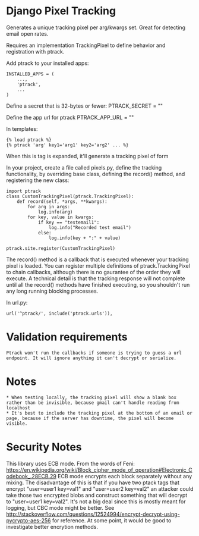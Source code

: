 # Django Pixel Tracking

Generates a unique tracking pixel per arg/kwargs set. Great for detecting email open rates.

Requires an implementation TrackingPixel to define behavior and registration with ptrack.

Add ptrack to your installed apps:

    INSTALLED_APPS = (
        ...,
        'ptrack',
        ...
    )

Define a secret that is 32-bytes or fewer:
    PTRACK_SECRET = ""

Define the app url for ptrack
    PTRACK_APP_URL = ""

In templates:
    
    {% load ptrack %}
    {% ptrack 'arg' key1='arg1' key2='arg2' ... %}

When this is tag is expanded, it'll generate a tracking pixel of form
    <img src="{{ENCRYPTED_URL}}" width=1 height=1>

In your project, create a file called pixels.py, define the tracking functionality, by overriding base class, defining the record() method, and registering the new class:
    
    import ptrack
    class CustomTrackingPixel(ptrack.TrackingPixel):
        def record(self, *args, **kwargs):
            for arg in args:
                log.info(arg)
            for key, value in kwargs:
                if key == "testemail1":
                    log.info("Recorded test email")
                else:
                    log.info(key + ":" + value)
                
    ptrack.site.register(CustomTrackingPixel)

The record() method is a callback that is executed whenever your tracking pixel is loaded. You can register multiple definitions of ptrack.TrackingPixel to chain callbacks, although there is no gaurantee of the order they will execute. A technical detail is that the tracking response will not complete until all the record() methods have finished executing, so you shouldn't run any long running blocking processes.

In url.py:

    url('^ptrack/', include('ptrack.urls')),


# Validation requirements
    Ptrack won't run the callbacks if someone is trying to guess a url endpoint. It will ignore anything it can't decrypt or serialize.

# Notes
    * When testing locally, the tracking pixel will show a blank box rather than be invisible, because gmail can't handle reading from localhost
    * It's best to include the tracking pixel at the bottom of an email or page, because if the server has downtime, the pixel will become visible.

# Security Notes
This library uses ECB mode. From the words of Feni:
https://en.wikipedia.org/wiki/Block_cipher_mode_of_operation#Electronic_Codebook_.28ECB.29
ECB mode encrypts each block separately without any mixing. The disadvantage of this is that if you have two ptack tags that encrypt "user=user1 key=val1" and "user=user2 key=val2" an attacker could take those two encrypted blobs and construct something that will decrypt to "user=user1 key=val2". It's not a big deal since this is mostly meant for logging, but CBC mode might be better. See http://stackoverflow.com/questions/12524994/encrypt-decrypt-using-pycrypto-aes-256 for reference.
At some point, it would be good to investigate better encrytion methods.